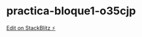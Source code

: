 # practica-bloque1-o35cjp

[Edit on StackBlitz ⚡️](https://stackblitz.com/edit/practica-bloque1-o35cjp)